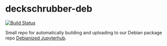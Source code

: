 deckschrubber-deb
=================

[![Build Status](https://jenkins.ocf.berkeley.edu/buildStatus/icon?job=debianized-jupyterhub/master)](https://jenkins.ocf.berkeley.edu/job/debianized-jupyterhub/job/master/)

Small repo for automatically building and uploading to our Debian package repo [Debianized Jupyterhub](https://github.com/1and1/debianized-jupyterhub).

